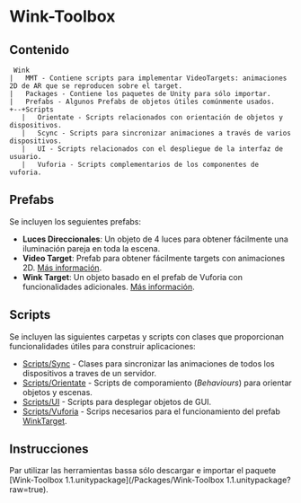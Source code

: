 # Wink-Toolbox

## Contenido

```
 Wink
|   MMT - Contiene scripts para implementar VideoTargets: animaciones 2D de AR que se reproducen sobre el target.
|   Packages - Contiene los paquetes de Unity para sólo importar.
|   Prefabs - Algunos Prefabs de objetos útiles comúnmente usados.
+--+Scripts
   |   Orientate - Scripts relacionados con orientación de objetos y dispositivos.
   |   Scync - Scripts para sincronizar animaciones a través de varios dispositivos.
   |   UI - Scripts relacionados con el despliegue de la interfaz de usuario.
   |   Vuforia - Scripts complementarios de los componentes de vuforia.
```

## Prefabs
Se incluyen los seguientes prefabs:

* **Luces Direccionales**: Un objeto de 4 luces para obtener fácilmente una iluminación pareja en toda la escena.
* **Video Target**: Prefab para obtener fácilmente targets con animaciones 2D. [Más información](/MMT).
* **Wink Target**: Un objeto basado en el prefab de Vuforia con funcionalidades adicionales. [Más información](/Scripts/Vuforia).


## Scripts
Se incluyen las siguientes carpetas y scripts con clases que proporcionan funcionalidades útiles para construir aplicaciones:

* [Scripts/Sync](/Scripts/Sync) - Clases para sincronizar las animaciones de todos los dispositivos a traves de un servidor.
* [Scripts/Orientate](/Scripts/Orientate) - Scripts de comporamiento (*Behaviours*) para orientar objetos y escenas.
* [Scripts/UI](/Scripts/UI) - Scripts para desplegar objetos de GUI.
* [Scripts/Vuforia](/Scripts/Vuforia) - Scrips necesarios para el funcionamiento del prefab [WinkTarget](/Scripts/Vuforia).

## Instrucciones
Par utilizar las herramientas bassa sólo descargar e importar el paquete [Wink-Toolbox 1.1.unitypackage](/Packages/Wink-Toolbox 1.1.unitypackage?raw=true).